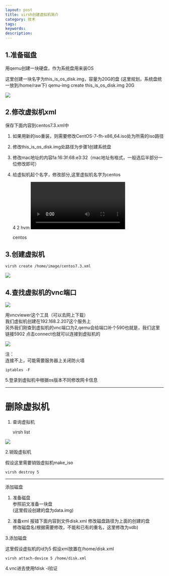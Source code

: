 ```yaml
---
layout: post
title: virsh创建虚拟机简介
category: 技术
tags: 
keywords: 
description: 
---
```


1.准备磁盘
------

用qemu创建一块硬盘，作为系统盘用来装OS  

这里创建一块名字为this_is_os_disk.img，容量为20G的盘
(这里规划，系统盘统一放到/home/raw下)
    qemu-img create this_is_os_disk.img 20G

![](https://i.imgur.com/Mu3hMU1.png)


2.修改虚拟机xml
----------

保存下面内容到centos7.3.xml中  

1. 如果用新的iso重装，则需要修改CentOS-7-fh-x86_64.iso处为所需的iso路径
2. 修改this_is_os_disk.img处路径为步骤1创建系统盘
3. 修改mac地址的内容fa:16:3f:68:e3:32（mac地址有格式，一般选后半部分一位修改即可）
4. 给虚拟机起个名字，修改<name>部分,这里虚拟机名字为centos

    <domain type='kvm'>
    <memory unit='GiB'>4</memory>
    <vcpu>2</vcpu>
    <os>
    <type arch='x86_64' machine='pc'>hvm</type>
    <boot dev='hd'/>
    <boot dev='cdrom'/>
    </os>
      <features>
       <acpi/>
      </features>
    
    <devices>
      <disk type='file' device='cdrom'>
    <driver name='qemu' type='raw'/>
    <source file='/home/image/CentOS-7-fh-x86_64.iso'/>
    <target dev='hda' bus='ide'/>
      </disk>
    
      <disk type='file' device='disk'>
    <driver name='qemu' type='raw'/>
    <source file='/home/raw/this_is_os_disk.img.img'/>
    <target dev='vda' bus='virtio'/>
      </disk>
    
      <graphics type='vnc' port='5900' autoport='yes' listen='0.0.0.0' keymap='en-us'>
    <listen type='address' address='0.0.0.0'/>
      </graphics>
      <video>
    <model type='cirrus'/>
    <alias name='video0'/>
      </video>
      <interface type='bridge'>
      <mac address='fa:16:3f:68:e3:32'/>
      <source bridge='br0'/>
      <model type='virtio'/>
      <alias name='net0'/>
      </interface>
    </devices>
    
    <name>centos</name>
    
    </domain>
    
3.创建虚拟机
-------

    virsh create /home/image/centos7.3.xml 

![](https://i.imgur.com/wa4uQqs.png)


4.查找虚拟机的vnc端口  
---------------

![](https://i.imgur.com/qAUApOv.png)

用vncviewer这个工具（可以去网上下载）  
我们虚拟机创建在192.168.2.207这个服务上  
另外我们刚查到虚拟机的vnc端口为2,qemu会给端口补个590也就是，我们这里链接5902
点击connect也就可以连接到虚拟机的  

![](https://i.imgur.com/MMx6m0n.png)  

注：  
连接不上，可能需要服务器上关闭防火墙  

    iptables -F


5.登录到虚拟机中根据os版本不同修改网卡信息





----------
删除虚拟机
=====

1. 查询虚拟机  

    virsh list

![](https://i.imgur.com/eEzqZWz.png)

2.销毁虚拟机

假设这里需要销毁虚拟机make_iso

    virsh destroy 5
    
    

----------
添加磁盘

1. 准备磁盘  
参照前文准备一块盘  
(这里假设创建的盘为data.img)
2. 准备xml
报错下面内容到文件disk.xml
修改磁盘路径为上面的创建的盘  
修改磁盘名(根据需要修改，不能和已有的重名，这里修改为vdb)

    <disk type='file' device='disk'>
    <driver name='qemu' type='raw'/>
    <source file='/home/raw/data.img'/>
    <target dev='vdb' bus='virtio'/>

3.添加磁盘

这里假设虚拟机的id为5
假设xml放置在/home/disk.xml

    virsh attach-device 5 /home/disk.xml


4.vnc进去使用fdisk -l验证
